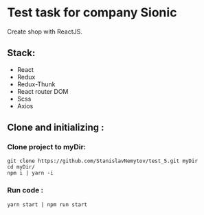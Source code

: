 # Test task for company Sionic

Create shop with ReactJS.

## Stack:
- React
- Redux
- Redux-Thunk
- React router DOM
- Scss
- Axios

## Clone and initializing :
### Clone project to myDir:

```
git clone https://github.com/StanislavNemytov/test_5.git myDir
cd myDir/
npm i | yarn -i
```

### Run code :
```
yarn start | npm run start
```